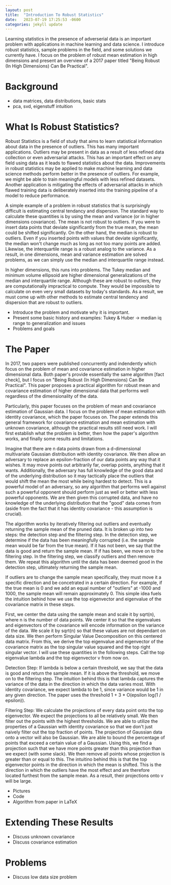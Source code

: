 ```yaml
---
layout: post
title:  "Introduction To Robust Statistics"
date:   2023-07-19 17:25:53 -0600
categories: jekyll update
---
```


Learning statistics in the presence of adverserial data is an important problem with applications in machine learning and data science. I introduce robust statistics, sample problems in the field, and some solutions we currently have. I focus on the problem of robust mean estimation in high dimensions and present an overview of a 2017 paper titled "Being Robust (In High Dimensions) Can Be Practical". 

# Background

* data matrices, data distributions, basic stats
* pca, svd, eigenstuff intuition

# What Is Robust Statistics?
Robust Statistics is a field of study that aims to learn statistical information about data in the presence of outliers. This has many important applications. Outliers may be present in data as a result of less refined data collection or even adversarial attacks. This has an important effect on any field using data as it leads to flawed statistics about the data. Improvements in robust statistics may be applied to make machine learning and data science methods perform better in the presence of outliers. For example, we might be able to train meaningful models with less refined datasets. Another application is mitigating the effects of adversarial attacks in which flawed training data is deliberately inserted into the training pipeline of a model to reduce performance.

A simple example of a problem in robust statistics that is surprisingly difficult is estimating central tendancy and dispersion. The standard way to calculate these quantities is by using the mean and variance (or in higher dimensions covariance). The mean is not robust to outliers. If you were to insert data points that deviate significantly from the true mean, the mean could be shifted significantly. On the other hand, the median is robust to outliers. Even if you inserted points with values that deviate significantly, the median won't change much as long as not too many points are added. Likewise, the interquartile range is a robust analog to the variance. As a result, in one dimensions, mean and variance estimation are solved problems, as we can simply use the median and interquartile range instead.

In higher dimensions, this runs into problems. The Tukey median and minimum volume ellipsoid are higher dimensional generalizations of the median and interquartile range. Although these are robust to outliers, they are computationally impractical to compute. They would be impossible to calculate on even very small datasets by today's standards. As a result, we must come up with other methods to estimate central tendency and dispersion that are robust to outliers. 

* Introduce the problem and motivate why it is important.
* Present some basic history and examples: Tukey & Huber -> median iq range to generalization and issues
* Problems and goals


# The Paper
In 2017, two papers were published concurrently and indendently which focus on the problem of mean and covariance estimation in higher dimensional data. Both paper's provide essentially the same algorithm [fact check], but I focus on "Being Robust (In High Dimensions) Can Be Practical". This paper proposes a practical algorithm for robust mean and covariance estimation of higher dimensional data that performs well regardless of the dimensionality of the data.

Particularly, this paper focuses on the problem of mean and covariance estimation of Gaussian data. I focus on the problem of mean estimation with identity covariance, which the paper focuses on. The paper extends this general framework for covariance estimation and mean estimation with unknown covariance, although the practical results still need work. I will first establish what the problem is better, then how the paper's algorithm works, and finally some results and limitations.

Imagine that there are n data points drawn from a d-dimensional multivariate Gaussian distribution with identity covariance. We then allow an adversary to replace an epsilon-fraction of our data points any way that it wishes. It may move points out arbitrarily far, overlap points, anything that it wants. Additionally, the adversary has full knowledge of the good data and of the underlying distribution so it may tactically place the outliers that would shift the mean the most while being hardest to detect. This is a powerful model of an adversary, so any algorithm that performs well against such a powerful opponent should perform just as well or better with less powerful opponents. We are then given this corrupted data, and have no knowledge of the underlying distribution that the "good" data comes from (aside from the fact that it has identity covariance - this assumption is crucial).

The algorithm works by iteratively filtering out outliers and eventually returning the sample mean of the pruned data. It is broken up into two steps: the detection step and the filtering step. In the detection step, we determine if the data has been meaningfully corrupted (i.e. the sample mean would be far from the true mean). If it has not been, we say that the data is good and return the sample mean. If if has been, we move on to the filtering step. In the filtering step, we classify outliers and then remove them. We repeat this algorithm until the data has been deemed good in the detection step, ultimately returning the sample mean. 

If outliers are to change the sample mean specifically, they must move it a specific direction and be concetrated in a certain direction. For example, if the true mean is 0 and we add an equal number of "outliers" at -1000 and 1000, the sample mean will remain approximately 0. This simple idea fuels the intuition behind how we use the top eigenvector and eigenvalue of the covariance matrix in these steps.

First, we center the data using the sample mean and scale it by sqrt(n), where n is the number of data points. We center it so that the eigenvalues and eigenvectors of the covariance will encode information on the variance of the data. We scale it by sqrt(n) so that these values are not dependant on data size. We then perform Singular Value Decomposition on this centered data matrix. From this, we derive the top eigenvalue and eigenvector of the covariance matrix as the top singular value squared and the top right singular vector. I will use these quantities in the following steps. Call the top eigenvalue lambda and the top eigenvector v from now on.

Detection Step:
If lambda is below a certain threshold, we say that the data is good and return the sample mean. If it is above the threshold, we move on to the filtering step. The intuition behind this is that lambda captures the variance of the data in the direction in which the data varies most. With identity covariance, we expect lambda to be 1, since variance would be 1 in any given direction. The paper uses the threshold 1 + 3 * O(epsilon log(1 / epsilon)). 

Filtering Step:
We calculate the projections of every data point onto the top eigenvector. We expect the projections to all be relatively small. We then filter out the points with the highest thresholds. We are able to utilize the properties of a Gaussian with identity covariance so that we don't just naively filter out the top fraction of points. The projection of Gaussian data onto a vector will also be Gaussian. We are able to bound the percentage of points that exceed a certain value of a Gaussian. Using this, we find a projection such that we have more points greater than this projection than we expect (with some slack). We then remove all points whose projection is greater than or equal to this. The intuitino behind this is that the top eigenvector points in the direction in which the mean is shifted. This is the direction in which the outliers have the most effect and are therefore located furthest from the sample mean. As a result, their projections onto v will be large.

* Pictures
* Code
* Algorithm from paper in LaTeX

# Extending These Results

* Discuss unknown covariance
* Discuss covariance estimation

# Problems

* Discuss low data size problem

